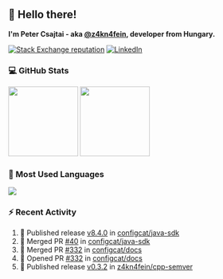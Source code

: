 ## 👋 Hello there!

**I'm Peter Csajtai - aka [@z4kn4fein](https://github.com/z4kn4fein), developer from Hungary.**

[![Stack Exchange reputation](https://img.shields.io/stackexchange/stackoverflow/r/8700582?color=orange&label=reputation&logo=stackoverflow&style=for-the-badge)](https://stackoverflow.com/users/8700582)
[![LinkedIn](https://img.shields.io/badge/linkedin-%230077B5.svg?style=for-the-badge&logo=linkedin&logoColor=white)](https://www.linkedin.com/in/csajtai-p%C3%A9ter-45395341/)

### 💻 GitHub Stats

<div>
  <img height="140px" src="https://github-readme-stats-pcsajtai.vercel.app/api?username=z4kn4fein&show_icons=true&hide_border=true&count_private=true&custom_title=Stats&theme=dracula&line_height=24&hide_title=true">
  <img height="140px" src="https://streak-stats.demolab.com?user=z4kn4fein&theme=dracula&hide_border=true">
  
</div>

### :toolbox: Most Used Languages

<img src="https://github-readme-stats-pcsajtai.vercel.app/api/top-langs/?username=z4kn4fein&theme=dracula&hide_border=true&layout=compact&langs_count=8&hide_title=true">

### :zap: Recent Activity

<!--START_SECTION:activity-->
1. 🚀 Published release [v8.4.0](https://github.com/configcat/java-sdk/releases/tag/v8.4.0) in [configcat/java-sdk](https://github.com/configcat/java-sdk)
2. 🎉 Merged PR [#40](https://github.com/configcat/java-sdk/pull/40) in [configcat/java-sdk](https://github.com/configcat/java-sdk)
3. 🎉 Merged PR [#332](https://github.com/configcat/docs/pull/332) in [configcat/docs](https://github.com/configcat/docs)
4. 💪 Opened PR [#332](https://github.com/configcat/docs/pull/332) in [configcat/docs](https://github.com/configcat/docs)
5. 🚀 Published release [v0.3.2](https://github.com/z4kn4fein/cpp-semver/releases/tag/v0.3.2) in [z4kn4fein/cpp-semver](https://github.com/z4kn4fein/cpp-semver)
<!--END_SECTION:activity-->
